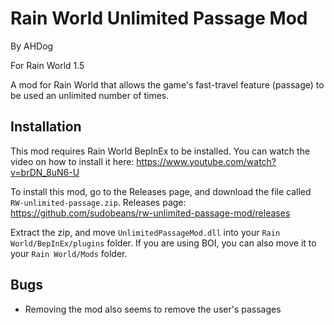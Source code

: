 # Rain World Unlimited Passage Mod

By AHDog

For Rain World 1.5

A mod for Rain World that allows the game's fast-travel feature (passage) to be used an unlimited number of times.

## Installation

This mod requires Rain World BepInEx to be installed. 
You can watch the video on how to install it here:
https://www.youtube.com/watch?v=brDN_8uN6-U

To install this mod, go to the Releases page, and download the file called `RW-unlimited-passage.zip`.
Releases page:
https://github.com/sudobeans/rw-unlimited-passage-mod/releases

Extract the zip, and move `UnlimitedPassageMod.dll` into your `Rain World/BepInEx/plugins` folder.
If you are using BOI, you can also move it to your `Rain World/Mods` folder.

## Bugs

- Removing the mod also seems to remove the user's passages
